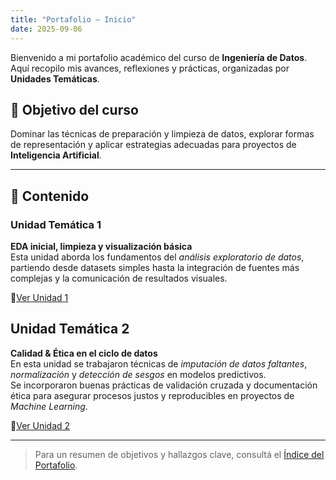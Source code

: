 ```yaml
---
title: "Portafolio – Inicio"
date: 2025-09-06
---
```


Bienvenido a mi portafolio académico del curso de **Ingeniería de Datos**.  
Aquí recopilo mis avances, reflexiones y prácticas, organizadas por **Unidades Temáticas**.

## 🎯 Objetivo del curso
Dominar las técnicas de preparación y limpieza de datos, explorar formas de representación y aplicar estrategias adecuadas para proyectos de **Inteligencia Artificial**.

---

## 📘 Contenido

### Unidad Temática 1

**EDA inicial, limpieza y visualización básica**  
Esta unidad aborda los fundamentos del *análisis exploratorio de datos*, partiendo desde datasets simples hasta la integración de fuentes más complejas y la comunicación de resultados visuales.  

🔗[Ver Unidad 1](UT1/main.md)

## Unidad Temática 2

**Calidad & Ética en el ciclo de datos**  
En esta unidad se trabajaron técnicas de *imputación de datos faltantes*, *normalización* y *detección de sesgos* en modelos predictivos.  
Se incorporaron buenas prácticas de validación cruzada y documentación ética para asegurar procesos justos y reproducibles en proyectos de *Machine Learning*.

 🔗[Ver Unidad 2](UT2/main.md)

---

> Para un resumen de objetivos y hallazgos clave, consultá el [Índice del Portafolio](portfolio/index.md).
